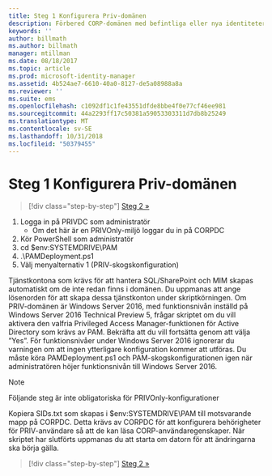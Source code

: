 ```yaml
---
title: Steg 1 Konfigurera Priv-domänen
description: Förbered CORP-domänen med befintliga eller nya identiteter som ska hanteras av Privileged Identity Manager med hjälp av skript
keywords: ''
author: billmath
ms.author: billmath
manager: mtillman
ms.date: 08/18/2017
ms.topic: article
ms.prod: microsoft-identity-manager
ms.assetid: 4b524ae7-6610-40a0-8127-de5a08988a8a
ms.reviewer: ''
ms.suite: ems
ms.openlocfilehash: c1092df1c1fe43551dfde8bbe4f0e77cf46ee981
ms.sourcegitcommit: 44a2293ff17c50381a59053303311d7db8b25249
ms.translationtype: MT
ms.contentlocale: sv-SE
ms.lasthandoff: 10/31/2018
ms.locfileid: "50379455"
---
```

# <a name="step-1-configuring-the-priv-domain"></a>Steg 1 Konfigurera Priv-domänen

> [!div class="step-by-step"]
> [Steg 2 »](sp1-step2-configuring-corp-domain.md)

1. Logga in på PRIVDC som administratör
   * Om det här är en PRIVOnly-miljö loggar du in på CORPDC
2. Kör PowerShell som administratör
3. cd $env:SYSTEMDRIVE\PAM
4. .\PAMDeployment.ps1
5. Välj menyalternativ 1 (PRIV-skogskonfiguration)


Tjänstkontona som krävs för att hantera SQL/SharePoint och MIM skapas automatiskt om de inte redan finns i domänen. Du uppmanas att ange lösenorden för att skapa dessa tjänstkonton under skriptkörningen.
Om PRIV-domänen är Windows Server 2016, med funktionsnivån inställd på Windows Server 2016 Technical Preview 5, frågar skriptet om du vill aktivera den valfria Privileged Access Manager-funktionen för Active Directory som krävs av PAM. Bekräfta att du vill fortsätta genom att välja ”Yes”.
För funktionsnivåer under Windows Server 2016 ignorerar du varningen om att ingen ytterligare konfiguration kommer att utföras. Du måste köra PAMDeployment.ps1 och PAM-skogskonfigurationen igen när administratören höjer funktionsnivån till Windows Server 2016.

>[!NOTE]
>Följande steg är inte obligatoriska för PRIVOnly-konfigurationer

Kopiera SIDs.txt som skapas i $env:SYSTEMDRIVE\PAM till motsvarande mapp på CORPDC. Detta krävs av CORPDC för att konfigurera behörigheter för PRIV-användare så att de kan läsa CORP-användaregenskaper.
När skriptet har slutförts uppmanas du att starta om datorn för att ändringarna ska börja gälla.

> [!div class="step-by-step"]
> [Steg 2 »](sp1-step2-configuring-corp-domain.md)

